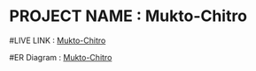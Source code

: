 # PROJECT NAME : Mukto-Chitro
#LIVE LINK : [Mukto-Chitro](https://mukto-chitro-git-main-arbinzaman.vercel.app/)

#ER Diagram : [Mukto-Chitro](https://drive.google.com/file/d/1xPWSvpbDfDLRRZId_yg9Xuhclt6IE1S3/view?usp=drive_link)

